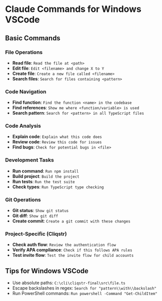 # Claude Commands for Windows VSCode

## Basic Commands

### File Operations
- **Read file**: `Read the file at <path>`
- **Edit file**: `Edit <filename> and change X to Y`
- **Create file**: `Create a new file called <filename>`
- **Search files**: `Search for files containing <pattern>`

### Code Navigation
- **Find function**: `Find the function <name> in the codebase`
- **Find references**: `Show me where <function/variable> is used`
- **Search pattern**: `Search for <pattern> in all TypeScript files`

### Code Analysis
- **Explain code**: `Explain what this code does`
- **Review code**: `Review this code for issues`
- **Find bugs**: `Check for potential bugs in <file>`

### Development Tasks
- **Run command**: `Run npm install`
- **Build project**: `Build the project`
- **Run tests**: `Run the test suite`
- **Check types**: `Run TypeScript type checking`

### Git Operations
- **Git status**: `Show git status`
- **Git diff**: `Show git diff`
- **Create commit**: `Create a git commit with these changes`

### Project-Specific (Cliqstr)
- **Check auth flow**: `Review the authentication flow`
- **Verify APA compliance**: `Check if this follows APA rules`
- **Test invite flow**: `Test the invite flow for child accounts`

## Tips for Windows VSCode
- Use absolute paths: `C:\cli\cliqstr-final\src\file.ts`
- Escape backslashes in regex: `Search for "pattern\\with\\backslash"`
- Run PowerShell commands: `Run powershell -Command "Get-ChildItem"`
